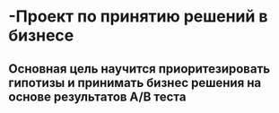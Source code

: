 # -Проект по принятию решений в бизнесе
## Основная цель научится приоритезировать гипотизы и принимать бизнес решения на основе результатов А/В теста



